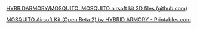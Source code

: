 

[HYBRIDARMORY/MOSQUITO: MOSQUITO airsoft kit 3D files (github.com)](https://github.com/HYBRIDARMORY/MOSQUITO)


[MOSQUITO Airsoft Kit (Open Beta 2) by HYBRID ARMORY - Printables.com](https://www.printables.com/model/564524-mosquito-airsoft-kit-open-beta-2)












